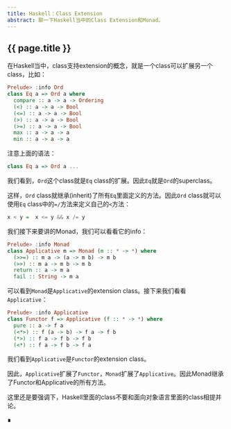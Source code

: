 ```yaml
---
title: Haskell：Class Extension
abstract: 聊一下Haskell当中的Class Extension和Monad。
---
```


## {{ page.title }}

在Haskell当中，class支持extension的概念，就是一个class可以扩展另一个class，比如：

```haskell
Prelude> :info Ord
class Eq a => Ord a where
  compare :: a -> a -> Ordering
  (<) :: a -> a -> Bool
  (<=) :: a -> a -> Bool
  (>) :: a -> a -> Bool
  (>=) :: a -> a -> Bool
  max :: a -> a -> a
  min :: a -> a -> a
```

注意上面的语法：

```haskell
class Eq a => Ord a ...
```

我们看到，`Ord`这个class就是`Eq` class的扩展。因此`Eq`就是`Ord`的superclass。

这样，`Ord` class就继承(inherit)了所有`Eq`里面定义的方法。因此`Ord` class就可以使用`Eq` class中的`=/`方法来定义自己的`<`方法：

```haskell
x < y =  x <= y && x /= y
```

我们接下来要讲的Monad，我们可以看看它的info：

```haskell
Prelude> :info Monad
class Applicative m => Monad (m :: * -> *) where
  (>>=) :: m a -> (a -> m b) -> m b
  (>>) :: m a -> m b -> m b
  return :: a -> m a
  fail :: String -> m a
```

可以看到`Monad`是`Applicative`的extension class。接下来我们看看`Applicative`：

```haskell
Prelude> :info Applicative
class Functor f => Applicative (f :: * -> *) where
  pure :: a -> f a
  (<*>) :: f (a -> b) -> f a -> f b
  (*>) :: f a -> f b -> f b
  (<*) :: f a -> f b -> f a
```

我们看到`Applicative`是`Functor`的extension class。

因此，`Applicative`扩展了`Functor`，`Monad`扩展了`Applicative`。因此Monad继承了Functor和Applicative的所有方法。

这里还是要强调下，Haskell里面的class不要和面向对象语言里面的class相提并论。

∎
